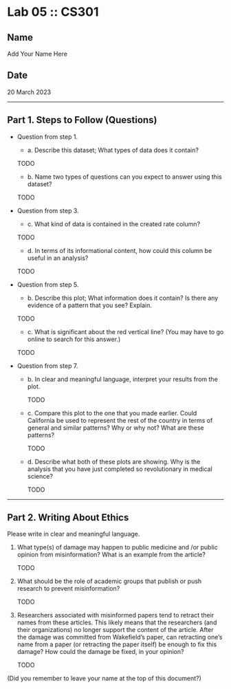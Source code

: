 # Lab 05 :: CS301

## Name

Add Your Name Here

## Date

20 March 2023

---

## Part 1. Steps to Follow (Questions)

* Question from step 1.

    + a. Describe this dataset; What types of data does it contain?

	TODO

    + b. Name two types of questions can you expect to answer using this dataset?

	TODO
	
* Question from step 3.

	+ c. What kind of data is contained in the created rate column?

	TODO
	
	+ d. In terms of its informational content, how could this column be useful in an analysis?

	TODO
	
* Question from step 5.

	+ b. Describe this plot; What information does it contain? Is there any evidence of a pattern that you see? Explain.

	TODO
	
	+ c. What is significant about the red vertical line? (You may have to go online to search for this answer.)

	TODO

* Question from step 7.

  + b. In clear and meaningful language, interpret your results from the plot.

	TODO
	
  + c. Compare this plot to the one that you made earlier. Could California be used to represent the rest of the country in terms of general and similar patterns? Why or why not? What are these patterns?

	TODO
	
  + d. Describe what both of these plots are showing. Why is the analysis that you have just completed so revolutionary in medical science?

	TODO

---

## Part 2. Writing About Ethics

Please write in clear and meaningful language.

1.  What type(s) of damage may happen to public medicine and /or public opinion from misinformation? What is an example from the article?

	TODO

2. What should be the role of academic groups that publish or push research to prevent misinformation?

	TODO

3. Researchers associated with misinformed papers tend to retract their names from these articles. This likely means that the researchers (and their organizations) no longer support the content of the article. After the damage was committed from Wakefield’s paper, can retracting one’s name from a paper (or retracting the paper itself) be enough to fix this damage? How could the damage be fixed, in your opinion?

	TODO

(Did you remember to leave your name at the top of this document?)
